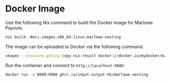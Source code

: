 # Docker Image


Use the following Nix command to build the Docker image for Marlowe Payouts.
```bash
nix build .#oci-images.x86_64-linux.marlowe-vesting
```

The image can be uploaded to Docker via the following command.
```bash
skopeo --insecure-policy copy nix:result docker://docker.io/mydocker/marlowe-vesting:latest
```

Run the container and connect to `http://localhost:8080`.
```bash
docker run -p 8080:8080 ghcr.io/input-output-hk/marlowe-vesting
```
